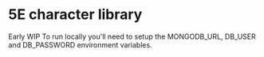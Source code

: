 # 5E character library
Early WIP
To run locally you'll need to setup the MONGODB_URL, DB_USER and DB_PASSWORD environment variables.
